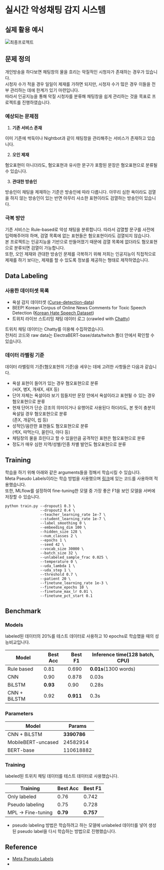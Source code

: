 # 실시간 악성채팅 감지 시스템

## 실제 활용 예시

![최종프로젝트](https://user-images.githubusercontent.com/47023884/147060316-82c2f9b8-df6f-4a3a-bc87-a6a330a05293.gif)

## 문제 정의

개인방송을 하다보면 채팅창의 물을 흐리는 악질적인 시청자가 존재하는 경우가 있습니다. </br>
시청자 수가 적을 경우 일일이 제재를 가하면 되지만, 시청자 수가 많은 경우 이들을 전부 관리하는 데에 한계가 있기 마련입니다. </br>
따라서 인공지능을 통해 악질 시청자를 분류해 채팅창을 쉽게 관리하는 것을 목표로 프로젝트를 진행하였습니다.

### 예상되는 문제점

1. **기존 서비스 존재**

이미 기존에 싹둑이나 Nightbot과 같이 채팅창을 관리해주는 서비스가 존재하고 있습니다.

2. **오인 제재**

혐오표현이 아니더라도, 혐오표현과 유사한 문구가 포함된 문장은 혐오표현으로 분류될 수 있습니다.

3. **관대한 방송인**

방송인이 채팅을 제재하는 기준은 방송인에 따라 다릅니다. 아무리 심한 욕이라도 검열을 하지 않는 방송인이 있는 반면 아무리 사소한 표현이라도 검열하는 방송인이 있습니다.

### 극복 방안

기존 서비스는 Rule-based로 악성 채팅을 분류합니다. 따라서 검열할 문구를 사전에 입력해주어야 하며, 검열 목록에 없는 표현들은 혐오표현이라도 검열되지 않습니다. </br>
본 프로젝트는 인공지능을 기반으로 만들어졌기 때문에 검열 목록에 없더라도 혐오표현으로 분류되면 검열이 가능합니다. </br>
또한, 오인 제재와 관대한 방송인 문제를 극복하기 위해 저희는 인공지능이 직접적으로 제재를 하기 보다는, 제재를 할 수 있도록 정보를 제공하는 형태로 제작하였습니다. </br>

## Data Labeling

### 사용한 데이터셋 목록

- 욕설 감지 데이터셋 ([Curse-detection-data](https://github.com/2runo/Curse-detection-data))
- BEEP! Korean Corpus of Online News Comments for Toxic Speech Detection ([Korean Hate Speech Dataset](https://github.com/kocohub/korean-hate-speech))
- 트위치 라이브 스트리밍 채팅 데이터 로그 (crawled with [Chatty](https://chatty.github.io/))

트위치 채팅 데이터는 Chatty를 이용해 수집하였습니다. </br>
전처리 코드와 raw data는 ElectraBERT-base/data/twitch 폴더 안에서 확인할 수 있습니다.

### 데이터 라벨링 기준

데이터 라벨링의 기준(혐오표현의 기준)을 세우는 데에 고려한 사항들은 다음과 같습니다.
- 욕설 표현이 들어가 있는 경우 혐오표현으로 분류 </br>
  (씨X, 병X, 개새X, 새X 등)
- 단어 자체는 욕설이라 보기 힘들지만 문장 안에서 욕설이라고 표현될 수 있는 경우 혐오표현으로 분류
- 현재 단어가 단순 강조의 의미이거나 유행어로 사용된다 하더라도, 본 뜻이 충분히 욕설일 경우 혐오표현으로 분류 </br>
  (존X, 개같이, 씹 등)
- 성적인/음란한 표현들도 혐오표현으로 분류 </br>
  (섹X, 따먹는다, 꼴린다, 아다 등)
- 채팅창의 물을 흐린다고 할 수 있을만큼 공격적인 표현은 혐오표현으로 분류
- 정도가 매우 심한 지역/성별/인종 차별 발언도 혐오표현으로 분류

## Training

학습을 하기 위해 아래와 같은 arguments들을 정해서 학습시킬 수 있습니다.  
Meta Pseudo Labels이라는 학습 방법을 사용했으며 [링크](https://github.com/kekmodel/MPL-pytorch)에 있는 코드를 사용하여 적용했습니다.  
또한, MLflow를 설정하여 fine-tuning한 모델 중 가장 좋은 F1을 보인 모델을 서버에 저장할 수 있습니다.

```
python train.py --dropout1 0.3 \
                --dropout2 0.4 \
                --teacher_learning_rate 1e-7 \  
                --student_learning_rate 1e-7 \
                --label_smoothing 0 \
                --embeeding_dim 100 \
                --hidden_size 128 \
                --num_classes 2 \
                --epochs 1 \
                --seed 42 \
                --vocab_size 30000 \
                --batch_size 32 \
                --unlabeled_sample_frac 0.025 \
                --temperature 0 \
                --uda_lambda 1 \
                --uda_step 1 \
                --threshold 0.7 \
                --patient 20 \
                --finetune_learning_rate 1e-3 \
                --finetune_epochs 10 \
                --finetune_max_lr 0.01 \
                --finetune_pct_start 0.1
```

## Benchmark
### Models
labeled된 데이터의 20%를 테스트 데이터로 사용하고 10 epochs로 학습했을 때의 성능비교입니다.

|Model|Best Acc|Best F1|Inference time(128 batch, CPU)|
|-|-|-|-|
|Rule based|0.81|0.690|**0.01s**(1300 words)|
|CNN|0.90|0.878|0.03s|
|BiLSTM|**0.93**|0.90|0.28s|
|CNN + BiLSTM|0.92|**0.911**|0.3s|

### Parameters
|Model|Params|
|-|-|
|CNN + BiLSTM|**3390786**|
|MobileBERT-uncased|24582914|
|BERT-base|110618882|

### Training
labeled된 트위치 채팅 데이터를 테스트 데이터로 사용했습니다.  

|Training|Best Acc|Best F1|
|-|-|-|
|Only labeled|0.76|0.742|
|Pseudo labeling|0.75|0.728|
|MPL -> Fine-tuning|**0.79**|**0.757**|

* pseudo labeling 방법은 학습하려고 하는 모델에 unlabeled 데이터를 넣어 생성된 pseudo label을 다시 학습하는 방법으로 진행했습니다.  

## Reference
- [Meta Pseudo Labels](https://arxiv.org/abs/2003.10580)
- 
